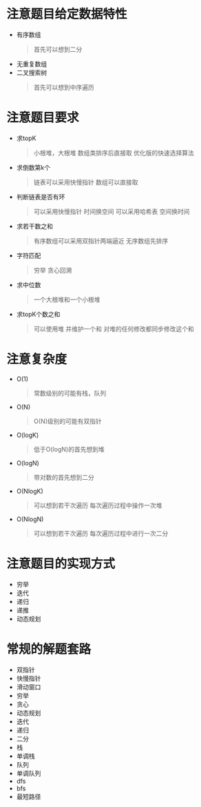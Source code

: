 # 注意题目给定数据特性
- 有序数组
    > 首先可以想到二分
- 无重复数组
- 二叉搜索树
    > 首先可以想到中序遍历

# 注意题目要求
- 求topK
    > 小根堆，大根堆
    > 数组类排序后直接取
    > 优化版的快速选择算法
- 求倒数第k个
    > 链表可以采用快慢指针
    > 数组可以直接取
- 判断链表是否有环
    > 可以采用快慢指针 时间换空间
    > 可以采用哈希表 空间换时间
- 求若干数之和
    > 有序数组可以采用双指针两端逼近 无序数组先排序
- 字符匹配
    > 穷举
    > 贪心回溯
- 求中位数
    > 一个大根堆和一个小根堆
- 求topK个数之和
    > 可以使用堆 并维护一个和 对堆的任何修改都同步修改这个和
    
# 注意复杂度
- O(1)
    > 常数级别的可能有栈，队列
- O(N)
    > O(N)级别的可能有双指针  
- O(logK)
    > 低于O(logN)的首先想到堆
- O(logN)
    > 带对数的首先想到二分
- O(NlogK)
    > 可以想到若干次遍历 每次遍历过程中操作一次堆    
- O(NlogN)
    > 可以想到若干次遍历 每次遍历过程中进行一次二分 

# 注意题目的实现方式
- 穷举
- 迭代
- 递归
- 递推
- 动态规划

# 常规的解题套路
- 双指针
- 快慢指针
- 滑动窗口
- 穷举
- 贪心
- 动态规划
- 迭代
- 递归
- 二分
- 栈
- 单调栈
- 队列
- 单调队列
- dfs 
- bfs
- 最短路径